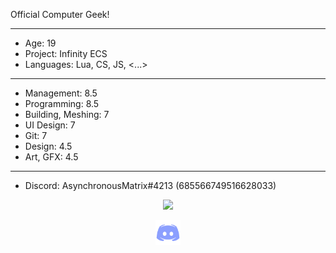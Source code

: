 Official Computer Geek!

------------------------------------------

- Age: 19
- Project: Infinity ECS
- Languages: Lua, CS, JS, <...>

------------------------------------------

- Management: 8.5
- Programming: 8.5
- Building,  Meshing: 7
- UI Design: 7
- Git: 7
- Design: 4.5
- Art, GFX: 4.5

------------------------------------------

- Discord: AsynchronousMatrix#4213 (685566749516628033)

<p align="center">
    <a href="https://github.com/4x8Matrix">
        <img src="https://github-readme-stats.vercel.app/api?username=4x8Matrix&&show_icons=true&title_color=ffffff&icon_color=ffffff&text_color=daf7dc&bg_color=1515155">
    </a>
</p>

<p align="center">
    <a href="https://discord.com/users/685566749516628033">
        <img src="https://raw.githubusercontent.com/4x8Matrix/4x8Matrix/main/Assets/Discord.png" alt="Discord" width="40" height="40">
    </a>
</p>

